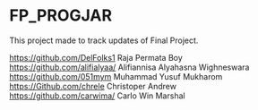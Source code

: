 # FP_PROGJAR
This project made to track updates of Final Project.

https://github.com/DelFolks1 Raja Permata Boy<br/>
https://github.com/alifialyaa/ Alifiannisa Alyahasna Wighneswara<br/>
https://github.com/051mym Muhammad Yusuf Mukharom<br/>
https://Github.com/chrele Christoper Andrew<br/>
https://github.com/carwima/ Carlo Win Marshal<br/>
